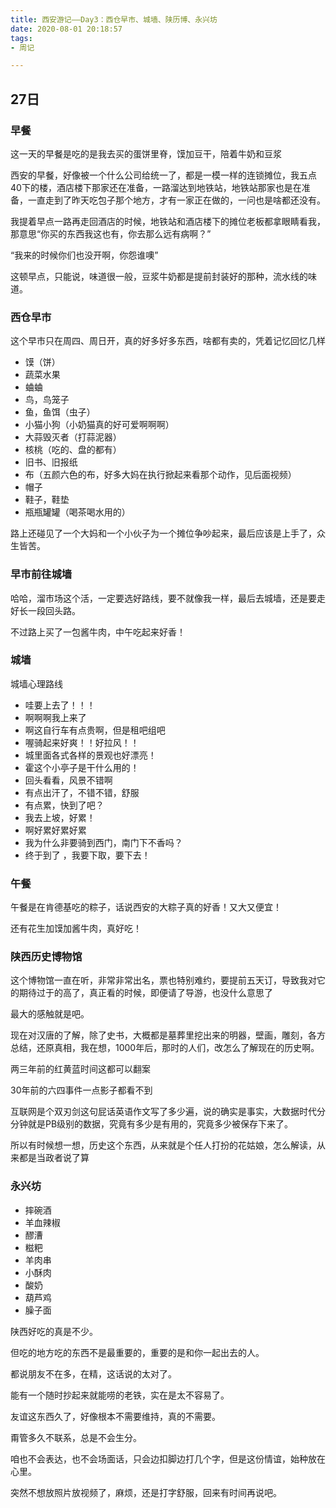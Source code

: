```yaml
---
title: 西安游记——Day3：西仓早市、城墙、陕历博、永兴坊
date: 2020-08-01 20:18:57
tags:
- 周记

---
```


## 27日

### 早餐

这一天的早餐是吃的是我去买的蛋饼里脊，馍加豆干，陪着牛奶和豆浆

西安的早餐，好像被一个什么公司给统一了，都是一模一样的连锁摊位，我五点40下的楼，酒店楼下那家还在准备，一路溜达到地铁站，地铁站那家也是在准备，一直走到了昨天吃包子那个地方，才有一家正在做的，一问也是啥都还没有。

我提着早点一路再走回酒店的时候，地铁站和酒店楼下的摊位老板都拿眼睛看我，那意思“你买的东西我这也有，你去那么远有病啊？”

“我来的时候你们也没开啊，你怨谁噢”

这顿早点，只能说，味道很一般，豆浆牛奶都是提前封装好的那种，流水线的味道。

### 西仓早市

这个早市只在周四、周日开，真的好多好多东西，啥都有卖的，凭着记忆回忆几样

- 馍（饼）
- 蔬菜水果
- 蛐蛐
- 鸟，鸟笼子
- 鱼，鱼饵（虫子）
- 小猫小狗（小奶猫真的好可爱啊啊啊）
- 大蒜毁灭者（打蒜泥器）
- 核桃（吃的、盘的都有）
- 旧书、旧报纸
- 布（五颜六色的布，好多大妈在执行掀起来看那个动作，见后面视频）
- 帽子
- 鞋子，鞋垫
- 瓶瓶罐罐（喝茶喝水用的）

路上还碰见了一个大妈和一个小伙子为一个摊位争吵起来，最后应该是上手了，众生皆苦。

### 早市前往城墙

哈哈，溜市场这个活，一定要选好路线，要不就像我一样，最后去城墙，还是要走好长一段回头路。

不过路上买了一包酱牛肉，中午吃起来好香！

### 城墙

城墙心理路线

- 哇要上去了！！！
- 啊啊啊我上来了
- 啊这自行车有点贵啊，但是租吧组吧
- 喔骑起来好爽！！好拉风！！
- 城里面各式各样的景观也好漂亮！
- 霍这个小亭子是干什么用的！
- 回头看看，风景不错啊
- 有点出汗了，不错不错，舒服
- 有点累，快到了吧？
- 我去上坡，好累！
- 啊好累好累好累
- 我为什么非要骑到西门，南门下不香吗？
- 终于到了 ，我要下取，要下去！



### 午餐

午餐是在肯德基吃的粽子，话说西安的大粽子真的好香！又大又便宜！

还有花生加馍加酱牛肉，真好吃！

### 陕西历史博物馆

这个博物馆一直在听，非常非常出名，票也特别难约，要提前五天订，导致我对它的期待过于的高了，真正看的时候，即便请了导游，也没什么意思了

最大的感触就是吧。

现在对汉唐的了解，除了史书，大概都是墓葬里挖出来的明器，壁画，雕刻，各方总结，还原真相，我在想，1000年后，那时的人们，改怎么了解现在的历史啊。

两三年前的红黄蓝时间这都可以翻案

30年前的六四事件一点影子都看不到

互联网是个双刃剑这句屁话英语作文写了多少遍，说的确实是事实，大数据时代分分钟就是PB级别的数据，究竟有多少是有用的，究竟多少被保存下来了。

所以有时候想一想，历史这个东西，从来就是个任人打扮的花姑娘，怎么解读，从来都是当政者说了算

### 永兴坊

- 摔碗酒
- 羊血辣椒
- 醪漕
- 糍粑
- 羊肉串
- 小酥肉
- 酸奶
- 葫芦鸡
- 臊子面

陕西好吃的真是不少。

但吃的地方吃的东西不是最重要的，重要的是和你一起出去的人。

都说朋友不在多，在精，这话说的太对了。

能有一个随时抄起来就能唠的老铁，实在是太不容易了。

友谊这东西久了，好像根本不需要维持，真的不需要。

甭管多久不联系，总是不会生分。

咱也不会表达，也不会场面话，只会边扣脚边打几个字，但是这份情谊，始种放在心里。



突然不想放照片放视频了，麻烦，还是打字舒服，回来有时间再说吧。